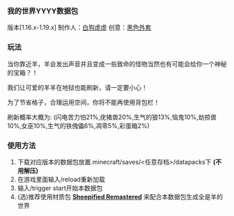 
### 我的世界YYYY数据包

版本[1.16.x-1.19.x]
制作人：[白狗虚虚](https://space.bilibili.com/19312722?spm_id_from=333.1007.0.0)
创意：[黑色外套](https://space.bilibili.com/24950800/?spm_id_from=333.999.0.0)


### 玩法
当你靠近羊，羊会发出声音并且变成一些致命的怪物当然也有可能会给你一个神秘的宝箱？！

我们让可爱的羊羊在地狱也能刷新，请一定要小心！

为了节省格子，合理运用空间，你将不能再使用背包栏！

刷新概率大概为:
(闪电苦力怕21%,疣猪兽20%,生气的狼13%,恼鬼10%,劫掠兽10%,女巫10%,生气的铁傀儡6%,凋零5%,彩蛋箱2%)


### 使用方法
1. 下载对应版本的数据包放置.minecraft/saves/<任意存档>/datapacks下 **(不用解压)** 
2. 在游戏里面输入/reload重新加载
3. 输入/trigger start开始本数据包
4. (选)推荐使用材质包 **[Sheepified Remastered](https://www.curseforge.com/minecraft/texture-packs/sheepified-remastered/)** 来配合本数据包生成全是羊的世界
